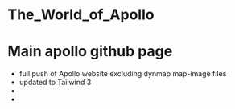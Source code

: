 # The_World_of_Apollo

# Main apollo github page 

- full push of Apollo website excluding dynmap map-image files 
- updated to Tailwind 3
- 
-


